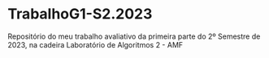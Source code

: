 # TrabalhoG1-S2.2023
Repositório do meu trabalho avaliativo da primeira parte do 2º Semestre de 2023, na cadeira Laboratório de Algoritmos 2 - AMF
